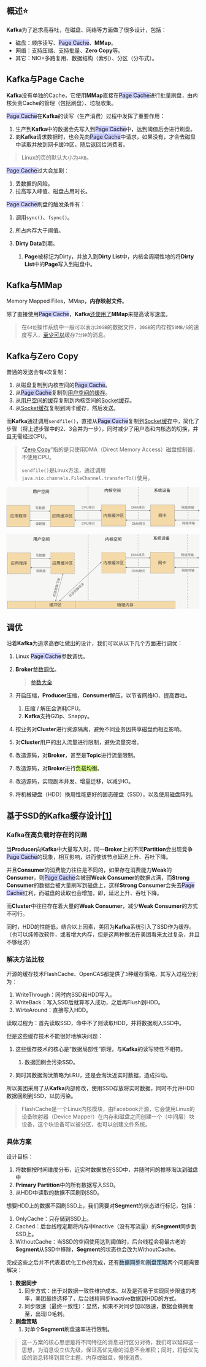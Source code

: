 ## 概述⭐

**Kafka**为了追求高吞吐，在磁盘、网络等方面做了很多设计，包括：

- 磁盘：顺序读写、<span style=background:#c9ccff>Page Cache</span>、**MMap**。
- 网络：支持压缩、支持批量、**Zero Copy**等。
- 其它：NIO+多路复用、数据结构（索引）、分区（分布式）。



## Kafka与Page Cache

**Kafka**没有单独的Cache，它使用**MMap**直接在<span style=background:#c9ccff>Page Cache</span>进行批量刷盘，由内核负责Cache的管理（包括刷盘）、垃圾收集。

<span style=background:#c9ccff>Page Cache</span>在**Kafka**的读写（生产消费）过程中发挥了重要作用：

1. 生产到**Kafka**中的数据会先写入到<span style=background:#c9ccff>Page Cache</span>中，达到阈值后会进行刷盘。
2. 向**Kafka**请求数据时，也会先向<span style=background:#c9ccff>Page Cache</span>中请求，如果没有，才会去磁盘中读取并放到网卡缓冲区，随后返回给消费者。

> Linux的页的默认大小为`4KB`。

<span style=background:#c9ccff>Page Cache</span>过大会加剧：

1. 丢数据的风险。
2. 拉高写入峰值、磁盘占用时长。

<span style=background:#c9ccff>Page Cache</span>刷盘的触发条件有：

1. 调用`sync()`、`fsync()`。

2. 所占内存大于阈值。

3. **Dirty Data**到期。

   1. **Page**被标记为Dirty，并放入到**Dirty List**中，内核会周期性地的将**Dirty List**中的**Page**写入到磁盘中。

   

## Kafka与MMap

Memory Mapped Files，MMap，**内存映射文件**。

除了直接使用<span style=background:#c9ccff>Page Cache</span>，**Kafka**[还使用了](http://mp.weixin.qq.com/s?__biz=MzIxMjAzMDA1MQ==&mid=2648945468&idx=1&sn=b622788361b384e152080b60e5ea69a7#rd&utm_source=tuicool&utm_medium=referral)**MMap**来提高读写速度。

> 在`64位`操作系统中一般可以表示`20GB`的数据文件，`20GB`的内存按`50MB/S`的速度写入，[至少可以](https://blog.csdn.net/suifeng3051/article/details/48053965#52-集群大小)缓存`7分钟`的消息。



## Kafka与Zero Copy

普通的发送会有`4`次复制：

1. 从磁盘复制到内核空间的<span style=background:#c9ccff>Page Cache</span>。
2. 从<span style=background:#c9ccff>Page Cache</span>复制到<u>用户空间的缓存</u>。
3. 从<u>用户空间的缓存</u>复制到内核空间的<u>Socket缓存</u>。
4. 从<u>Socket缓存</u>复制到网卡缓存，然后发送。

而**Kafka**通过调用`sendfile()`，直接从<span style=background:#c9ccff>Page Cache</span>复制到<u>Socket缓存</u>中，简化了步骤（将上述步骤中的2、3合并为一步），同时减少了用户态和内核态的切换，并且无需经过CPU。

> “[Zero Copy](https://www.cnblogs.com/rickiyang/p/13265043.html)”指的是只使用DMA（Direct Memory Access）磁盘控制器，不使用CPU。
>
> `sendfile()`是Linux方法，通过调用`java.nio.channels.FileChannel.transferTo()`使用。

![](../images/4/copy_normal.png)

![](../images/4/copy_zero.png)



## 调优

沿着**Kafka**为追求高吞吐做出的设计，我们可以从以下几个方面进行调优：

1. Linux <span style=background:#c9ccff>Page Cache</span>参数调优。

2. **Broker**[参数调优](https://my.oschina.net/vivotech/blog/4524883)。

   > [参数大全](https://blog.csdn.net/suifeng3051/article/details/48053965#六kafka主要配置)

3. 开启压缩，**Producer**压缩，**Consumer**解压，以节省网络IO、提高吞吐。

   1. 压缩 / 解压会消耗CPU。
   2. **Kafka**支持GZip、Snappy。

4. 按业务对**Cluster**进行资源隔离，避免不同业务因共享磁盘而相互影响。

5. 对**Cluster**用户的出入流量进行限制，避免流量突增。

6. 改造源码，对**Broker**，甚至是**Topic**进行流量限制。

7. 改造源码，对**Broker**进行<span style=background:#d4fe7f>负载均衡</span>。

8. 改造源码，实现副本并发、增量迁移，以减少IO。

9. 将机械硬盘（HDD）换用性能更好的固态硬盘（SSD），以及使用磁盘阵列。



## 基于SSD的Kafka缓存设计[[1]](https://tech.meituan.com/2021/01/14/kafka-ssd.html)

### Kafka在高负载时存在的问题

当**Producer**向**Kafka**中大量写入时，同一**Broker**上的不同**Partition**会出现竞争<span style=background:#c9ccff>Page Cache</span>的现象，相互影响，进而使该节点延迟上升、吞吐下降。

并且**Consumer**的消费能力往往是不同的，如果存在消费能力**Weak**的**Consumer**，则<span style=background:#c9ccff>Page Cache</span>会被弱**Weak Consumer**的数据占满，而**Strong Consumer**的数据会被大量刷写到磁盘上，这样**Strong Consumer**会失去<span style=background:#c9ccff>Page Cache</span>红利，而磁盘的读取也会增加，即，延迟上升、吞吐下降。

而**Cluster**中往往存在着大量的**Weak Consumer**，减少**Weak Consumer**的方式不可行。

同时，HDD的性能低，结合以上因素，美团为**Kafka**系统引入了SSD作为缓存。（也可以纯修改软件，或者增大内存，但是这两种做法在美团看来太过复杂，并且不够经济）

### 解决方法比较

开源的缓存技术FlashCache、OpenCAS都提供了`3`种缓存策略，其写入过程分别为：

1. WriteThrough：同时向SSD和HDD写入。
2. WriteBack：写入SSD后就算写入成功，之后再Flush到HDD。
3. WirteAround：直接写入HDD。

读取过程为：首先读取SSD，命中不了则读取HDD，并将数据刷入SSD中。

但是这些缓存技术不能很好地解决问题：

1. 这些缓存技术的核心是“数据局部性”原理，与**Kafka**的读写特性不相符。

   1. 数据回刷会污染SSD。

3. 同时其数据淘汰策略为LRU，还是会淘汰近实时数据，造成抖动。

所以美团采用了从**Kafka**内部修改，使用SSD存放将实时数据，同时不允许HDD数据回刷到SSD，以防污染。

> FlashCache是一个Linux内核模块，由Facebook开源，它会使用Linux的设备映射器（Device Mapper）在内存和磁盘之间创建一个（中间层）块设备，这个块设备可以被分区，也可以创建文件系统。

### 具体方案

设计目标：

1. 将数据按时间维度分布，近实时数据放在SSD中，并随时间的推移淘汰到磁盘中
2. **Primary Partition**中的所有数据写入SSD。
3. 从HDD中读取的数据不回刷到SSD。

想要HDD上的数据不回刷SSD上，我们需要对**Segment**的状态进行标记，包括：

1. OnlyCache：只存储到SSD上。
2. Cached：后台线程定期将内存中Inactive（没有写流量）的**Segment**同步到SSD上。
3. WithoutCache：当SSD的空间使用达到阈值时，后台线程会将最古老的**Segment**从SSD中移除，**Segment**的状态也会改为WithoutCache。

完成这些之后并不代表着优化工作的完成，还有<span style=background:#c2e2ff>数据同步</span>和<span style=background:#c2e2ff>刷盘策略</span>两个问题需要解决：

1. **数据同步**
   1. 同步方式：出于对数据一致性维护成本、以及是否易于实现同步限速的考率，美团最终选择了，后台线程同步Inactive数据到HDD的方式。
   2. 同步限速（最终一致性）：显然，如果不对同步加以限速，数据会蜂拥而至，出现IO毛刺。
2. **刷盘策略**
   1. 对单个**Segment**刷盘速率进行限制。

> 这一方案的核心思想是将不同特征的消息进行区分对待，我们可以延伸这一思想，为消息设立优先级，保证高优先级的消息不会堆积；同时，将低优先级的消息转移到其它主题、内存或磁盘，慢慢消费。